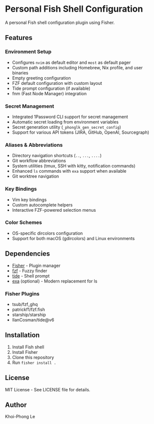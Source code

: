 # Personal Fish Shell Configuration

A personal Fish shell configuration plugin using Fisher.

## Features

### Environment Setup
- Configures `nvim` as default editor and `most` as default pager
- Custom path additions including Homebrew, Nix profile, and user binaries
- Empty greeting configuration
- FZF default configuration with custom layout
- Tide prompt configuration (if available)
- fnm (Fast Node Manager) integration

### Secret Management
- Integrated 1Password CLI support for secret management
- Automatic secret loading from environment variables
- Secret generation utility (`_phonglk_gen_secret_config`)
- Support for various API tokens (JIRA, GitHub, OpenAI, Sourcegraph)

### Aliases & Abbreviations
- Directory navigation shortcuts (`..`, `...`, `....`)
- Git workflow abbreviations
- System utilities (tmux, SSH with kitty, notification commands)
- Enhanced `ls` commands with `exa` support when available
- Git worktree navigation

### Key Bindings
- Vim key bindings
- Custom autocomplete helpers
- Interactive FZF-powered selection menus

### Color Schemes
- OS-specific dircolors configuration
- Support for both macOS (gdircolors) and Linux environments

## Dependencies

- [Fisher](https://github.com/jorgebucaran/fisher) - Plugin manager
- [fzf](https://github.com/junegunn/fzf) - Fuzzy finder
- [tide](https://github.com/IlanCosman/tide) - Shell prompt
- [exa](https://github.com/ogham/exa) (optional) - Modern replacement for ls

### Fisher Plugins
- tsub/fzf_ghq
- patrickf1/fzf.fish
- starship/starship
- IlanCosman/tide@v6

## Installation

1. Install Fish shell
2. Install Fisher
3. Clone this repository
4. Run `fisher install .`

## License

MIT License - See LICENSE file for details.

## Author

Khoi-Phong Le